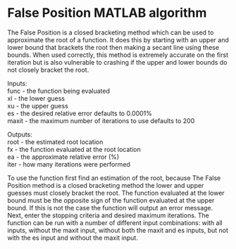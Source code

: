 # False Position MATLAB algorithm

The False Position is a closed bracketing method which can be used to approximate the root of a function. It does this by starting with an upper and lower bound that brackets the root then making a secant line using these bounds. When used correctly, this method is extremely accurate on the first iteration but is also vulnerable to crashing if the upper and lower bounds do not closely bracket the root.

Inputs:  
func - the function being evaluated                   
xl - the lower guess       
xu - the upper guess          
es - the desired relative error defaults to 0.0001%        
maxit - the maximum number of iterations to use defaults to 200      

Outputs:    
root - the estimated root location   
fx - the function evaluated at the root location   
ea - the approximate relative error (%)   
iter - how many iterations were performed    

To use the function first find an estimation of the root, because The False Position method is a closed bracketing method the lower and upper guesses must closely bracket the root. The function evaluated at the lower bound must be the opposite sign of the function evaluated at the upper bound. If this is not the case the function will output an error message. Next, enter the stopping criteria and desired maximum iterations. The function can be run with a number of different input combinations: with all inputs, without the maxit input, without both the maxit and es inputs, but not with the es input and without the maxit input.
